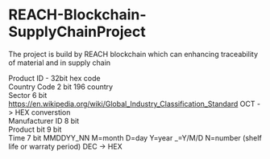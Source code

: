 # REACH-Blockchain-SupplyChainProject
The project is build by REACH blockchain which can enhancing traceability of material and  in supply chain  

Product ID - 32bit hex code<br/>
Country Code        2 bit 196 country<br/>
Sector              6 bit https://en.wikipedia.org/wiki/Global_Industry_Classification_Standard OCT -> HEX converstion <br/>
Manufacturer ID     8 bit<br/>
Product bit         9 bit<br/>
Time                7 bit MMDDYY_NN M=month D=day Y=year _=Y/M/D N=number (shelf life or warraty period) DEC -> HEX<br/>
